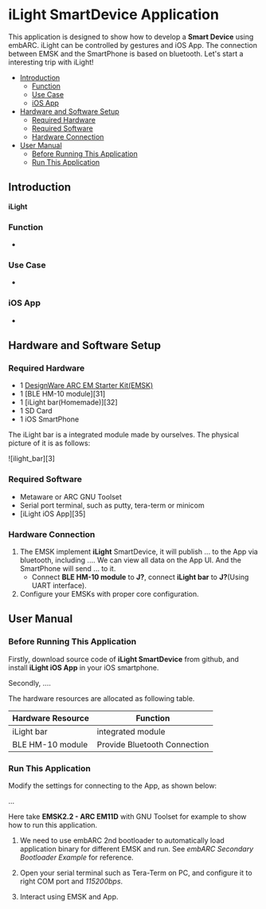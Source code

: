 # iLight SmartDevice Application
This application is designed to show how to develop a **Smart Device** using embARC. iLight can be controlled by gestures and iOS App. The connection between EMSK and the SmartPhone is based on bluetooth. Let's start a interesting trip with iLight!

* [Introduction](#introduction)
	* [Function](#function)
	* [Use Case](#use-case)
	* [iOS App](#ios-app)
* [Hardware and Software Setup](#hardware-and-software-setup)
	* [Required Hardware](#required-hardware)
	* [Required Software](#required-software)
	* [Hardware Connection](#hardware-connection)
* [User Manual](#user-manual)
	* [Before Running This Application](#before-running-this-application)
	* [Run This Application](#run-this-application)

## Introduction
**iLight**

### Function

- 

### Use Case

- 

### iOS App

- 

## Hardware and Software Setup
### Required Hardware
- 1 [DesignWare ARC EM Starter Kit(EMSK)][30]
- 1 [BLE HM-10 module][31]
- 1 [iLight bar(Homemade)][32]
- 1 SD Card
- 1 iOS SmartPhone

The iLight bar is a integrated module made by ourselves. The physical picture of it is as follows:

![ilight_bar][3]

### Required Software
- Metaware or ARC GNU Toolset
- Serial port terminal, such as putty, tera-term or minicom
- [iLight iOS App][35]

### Hardware Connection
1. The EMSK implement **iLight** SmartDevice, it will publish ... to the App via bluetooth, including .... We can view all data on the App UI. And the SmartPhone will send ... to it.
   - Connect **BLE HM-10 module** to **J?**, connect **iLight bar** to **J?**(Using UART interface).
2. Configure your EMSKs with proper core configuration.

## User Manual
### Before Running This Application
Firstly, download source code of **iLight SmartDevice** from github, and install **iLight iOS App** in your iOS smartphone.

Secondly, ....

The hardware resources are allocated as following table.

|  Hardware Resource  |            Function                                           |
| ------------------- | ------------------------------------------------------------- |
|  iLight bar         |        integrated module                                      |
|  BLE HM-10 module   |        Provide Bluetooth Connection                           |

### Run This Application

Modify the settings for connecting to the App, as shown below:

...

Here take **EMSK2.2 - ARC EM11D** with GNU Toolset for example to show how to run this application.

1. We need to use embARC 2nd bootloader to automatically load application binary for different EMSK and run. See *embARC Secondary Bootloader Example* for reference.

2. Open your serial terminal such as Tera-Term on PC, and configure it to right COM port and *115200bps*.

3. Interact using EMSK and App.


[0]: ./doc/screenshots/ibaby_function.PNG         "ibaby_function"

[30]: https://www.synopsys.com/dw/ipdir.php?ds=arc_em_starter_kit    "DesignWare ARC EM Starter Kit(EMSK)"
[40]: http://embarc.org/embarc_osp/doc/embARC_Document/html/page_example.html   " embARC Example User Guide"
